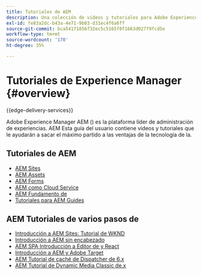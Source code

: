 ```yaml
---
title: Tutoriales de AEM
description: Una colección de vídeos y tutoriales para Adobe Experience Manager.
exl-id: fe83a2dc-b43a-4e71-9b03-d31ec4f6a6ff
source-git-commit: bca54171856f32ec5c5165f8f1663d027f9fcd5e
workflow-type: tm+mt
source-wordcount: '170'
ht-degree: 35%

---
```


# Tutoriales de Experience Manager {#overview}

{{edge-delivery-services}}

Adobe Experience Manager AEM () es la plataforma líder de administración de experiencias. AEM Esta guía del usuario contiene vídeos y tutoriales que le ayudarán a sacar el máximo partido a las ventajas de la tecnología de la.

## Tutoriales de AEM

+ [AEM Sites](https://experienceleague.adobe.com/docs/experience-manager-learn/sites/overview.html)
+ [AEM Assets](https://experienceleague.adobe.com/docs/experience-manager-learn/assets/overview.html)
+ [AEM Forms](https://experienceleague.adobe.com/docs/experience-manager-learn/forms/overview.html)
+ [AEM como Cloud Service](https://experienceleague.adobe.com/docs/experience-manager-learn/cloud-service/overview.html?lang=es)
+ [AEM Fundamento de](https://experienceleague.adobe.com/docs/experience-manager-learn/foundation/overview.html)
+ [Tutoriales para AEM Guides](https://experienceleague.adobe.com/docs/experience-manager-guides-learn/tutorials/overview.html)

## AEM Tutoriales de varios pasos de

+ [Introducción a AEM Sites: Tutorial de WKND](https://experienceleague.adobe.com/docs/experience-manager-learn/getting-started-wknd-tutorial-develop/overview.html?lang=es)
+ [Introducción a AEM sin encabezado](https://experienceleague.adobe.com/docs/experience-manager-learn/getting-started-with-aem-headless/overview.html?lang=es)
+ [AEM SPA Introducción a Editor de y React](https://experienceleague.adobe.com/docs/experience-manager-learn/spa-react-tutorial/overview.html)
+ [Introducción a AEM y Adobe Target](https://experienceleague.adobe.com/docs/experience-manager-learn/aem-target-tutorial/overview.html)
+ [AEM Tutorial de caché de Dispatcher de 6.x](https://experienceleague.adobe.com/docs/experience-manager-learn/dispatcher-tutorial/overview.html)
+ [AEM Tutorial de Dynamic Media Classic de.x](https://experienceleague.adobe.com/docs/experience-manager-learn/dynamic-media-classic-tutorial/overview.html)
